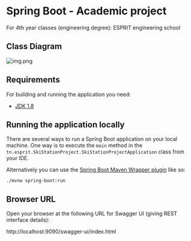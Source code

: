 # Spring Boot - Academic project  
For 4th year classes (engineering degree): ESPRIT engineering school

## Class Diagram


![img.png](img.png)


## Requirements

For building and running the application you need:

- [JDK 1.8](http://www.oracle.com/technetwork/java/javase/downloads/jdk8-downloads-2133151.html)

## Running the application locally

There are several ways to run a Spring Boot application on your local machine.
One way is to execute the `main` method in the `tn.esprit.SkiStationProject.SkiStationProjectApplication` class from your IDE.

Alternatively you can use the [Spring Boot Maven Wrapper plugin](https://maven.apache.org/wrapper/) like so:

```shell
./mvnw spring-boot:run
```
## Browser URL

Open your browser at the following URL for Swagger UI (giving REST interface details):

http://localhost:9090/swagger-ui/index.html 


